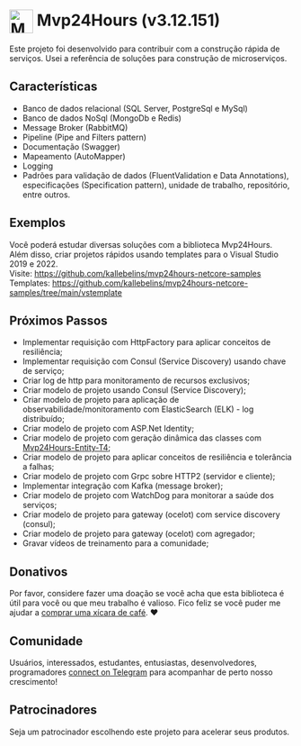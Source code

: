 # <img  style="vertical-align:middle" width="42" height="42" src="/_media/icon.png" alt="Mvp24Hours" /> Mvp24Hours (v3.12.151)
Este projeto foi desenvolvido para contribuir com a construção rápida de serviços. Usei a referência de soluções para construção de microserviços.

## Características
* Banco de dados relacional (SQL Server, PostgreSql e MySql)
* Banco de dados NoSql (MongoDb e Redis)
* Message Broker (RabbitMQ)
* Pipeline (Pipe and Filters pattern)
* Documentação (Swagger)
* Mapeamento (AutoMapper)
* Logging
* Padrões para validação de dados (FluentValidation e Data Annotations), especificações (Specification pattern), unidade de trabalho, repositório, entre outros.

## Exemplos
Você poderá estudar diversas soluções com a biblioteca Mvp24Hours. Além disso, criar projetos rápidos usando templates para o Visual Studio 2019 e 2022.
<br>Visite: https://github.com/kallebelins/mvp24hours-netcore-samples
<br>Templates: https://github.com/kallebelins/mvp24hours-netcore-samples/tree/main/vstemplate

## Próximos Passos
* Implementar requisição com HttpFactory para aplicar conceitos de resiliência;
* Implementar requisição com Consul (Service Discovery) usando chave de serviço;
* Criar log de http para monitoramento de recursos exclusivos;
* Criar modelo de projeto usando Consul (Service Discovery);
* Criar modelo de projeto para aplicação de observabilidade/monitoramento com ElasticSearch (ELK) - log distribuído;
* Criar modelo de projeto com ASP.Net Identity;
* Criar modelo de projeto com geração dinâmica das classes com [Mvp24Hours-Entity-T4](https://github.com/kallebelins/mvp24hours-entity-t4);
* Criar modelo de projeto para aplicar conceitos de resiliência e tolerância a falhas;
* Criar modelo de projeto com Grpc sobre HTTP2 (servidor e cliente);
* Implementar integração com Kafka (message broker);
* Criar modelo de projeto com WatchDog para monitorar a saúde dos serviços;
* Criar modelo de projeto para gateway (ocelot) com service discovery (consul);
* Criar modelo de projeto para gateway (ocelot) com agregador;
* Gravar vídeos de treinamento para a comunidade;

## Donativos
Por favor, considere fazer uma doação se você acha que esta biblioteca é útil para você ou que meu trabalho é valioso. Fico feliz se você puder me ajudar a [comprar uma xícara de café](https://www.paypal.com/donate/?hosted_button_id=EKA2L256GJVQC). :heart:

## Comunidade
Usuários, interessados, estudantes, entusiastas, desenvolvedores, programadores [connect on Telegram](https://t.me/+6_sL0y2TE-ZkMmZh) para acompanhar de perto nosso crescimento!

## Patrocinadores
Seja um patrocinador escolhendo este projeto para acelerar seus produtos.